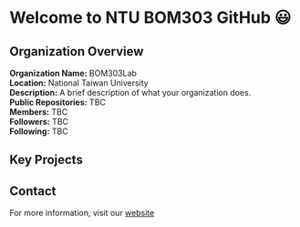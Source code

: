 # Welcome to NTU BOM303 GitHub  :smiley:

## Organization Overview

**Organization Name:** BOM303Lab  
**Location:** National Taiwan University  
**Description:** A brief description of what your organization does.  
**Public Repositories:** TBC  
**Members:** TBC  
**Followers:** TBC  
**Following:** TBC   

## Key Projects



## Contact

For more information, visit our [website](https://ntubioom.wixsite.com/hsmwu)

